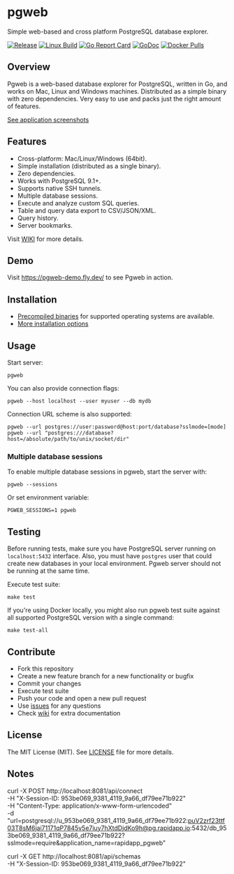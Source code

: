 # pgweb

Simple web-based and cross platform PostgreSQL database explorer.

[![Release](https://img.shields.io/github/release/sosedoff/pgweb.svg?label=Release)](https://github.com/rapidappio/pgweb/releases)
[![Linux Build](https://github.com/rapidappio/pgweb/actions/workflows/checks.yml/badge.svg)](https://github.com/rapidappio/pgweb/actions?query=branch%3Amaster)
[![Go Report Card](https://goreportcard.com/badge/github.com/rapidappio/pgweb)](https://goreportcard.com/report/github.com/rapidappio/pgweb)
[![GoDoc](https://godoc.org/github.com/rapidappio/pgweb?status.svg)](https://godoc.org/github.com/rapidappio/pgweb)
[![Docker Pulls](https://img.shields.io/docker/pulls/sosedoff/pgweb.svg)](https://hub.docker.com/r/sosedoff/pgweb/)

## Overview

Pgweb is a web-based database explorer for PostgreSQL, written in Go, and works
on Mac, Linux and Windows machines. Distributed as a simple binary with zero dependencies.
Very easy to use and packs just the right amount of features.

[See application screenshots](SCREENS.md)

## Features

- Cross-platform: Mac/Linux/Windows (64bit).
- Simple installation (distributed as a single binary).
- Zero dependencies.
- Works with PostgreSQL 9.1+.
- Supports native SSH tunnels.
- Multiple database sessions.
- Execute and analyze custom SQL queries.
- Table and query data export to CSV/JSON/XML.
- Query history.
- Server bookmarks.

Visit [WIKI](https://github.com/rapidappio/pgweb/wiki) for more details.

## Demo

Visit https://pgweb-demo.fly.dev/ to see Pgweb in action.

## Installation

- [Precompiled binaries](https://github.com/rapidappio/pgweb/releases) for supported operating systems are available.
- [More installation options](https://github.com/rapidappio/pgweb/wiki/Installation)

## Usage

Start server:

```
pgweb
```

You can also provide connection flags:

```
pgweb --host localhost --user myuser --db mydb
```

Connection URL scheme is also supported:

```
pgweb --url postgres://user:password@host:port/database?sslmode=[mode]
pgweb --url "postgres:///database?host=/absolute/path/to/unix/socket/dir"
```

### Multiple database sessions

To enable multiple database sessions in pgweb, start the server with:

```
pgweb --sessions
```

Or set environment variable:

```
PGWEB_SESSIONS=1 pgweb
```

## Testing

Before running tests, make sure you have PostgreSQL server running on `localhost:5432`
interface. Also, you must have `postgres` user that could create new databases
in your local environment. Pgweb server should not be running at the same time.

Execute test suite:

```
make test
```

If you're using Docker locally, you might also run pgweb test suite against
all supported PostgreSQL version with a single command:

```
make test-all
```

## Contribute

- Fork this repository
- Create a new feature branch for a new functionality or bugfix
- Commit your changes
- Execute test suite
- Push your code and open a new pull request
- Use [issues](https://github.com/rapidappio/pgweb/issues) for any questions
- Check [wiki](https://github.com/rapidappio/pgweb/wiki) for extra documentation

## License

The MIT License (MIT). See [LICENSE](LICENSE) file for more details.

## Notes
curl -X POST http://localhost:8081/api/connect \
-H "X-Session-ID: 953be069_9381_4119_9a66_df79ee71b922" \
-H "Content-Type: application/x-www-form-urlencoded" \
-d "url=postgresql://u_953be069_9381_4119_9a66_df79ee71b922:puV2zrf23ttf03T8sM6jai71171qP7845v5e7iuy7hXtdDjdKo9h@pg.rapidapp.io:5432/db_953be069_9381_4119_9a66_df79ee71b922?sslmode=require&application_name=rapidapp_pgweb"


curl -X GET http://localhost:8081/api/schemas \
-H "X-Session-ID: 953be069_9381_4119_9a66_df79ee71b922"

